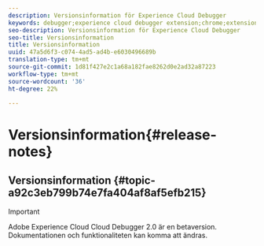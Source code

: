 ```yaml
---
description: Versionsinformation för Experience Cloud Debugger
keywords: debugger;experience cloud debugger extension;chrome;extension;release notes
seo-description: Versionsinformation för Experience Cloud Debugger
seo-title: Versionsinformation
title: Versionsinformation
uuid: 47a5d6f3-c074-4ad5-ad4b-e6030496689b
translation-type: tm+mt
source-git-commit: 1d81f427e2c1a68a182fae8262d0e2ad32a87223
workflow-type: tm+mt
source-wordcount: '36'
ht-degree: 22%

---
```



# Versionsinformation{#release-notes}

## Versionsinformation {#topic-a92c3eb799b74e7fa404af8af5efb215}

>[!IMPORTANT]
>
>Adobe Experience Cloud Cloud Debugger 2.0 är en betaversion. Dokumentationen och funktionaliteten kan komma att ändras.
